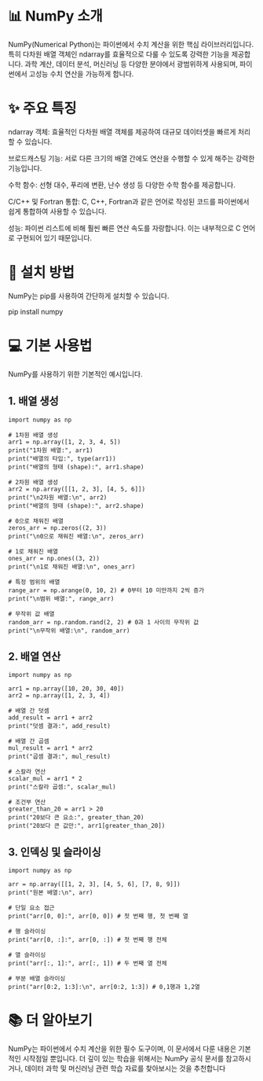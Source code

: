 # 📊 NumPy 소개
NumPy(Numerical Python)는 파이썬에서 수치 계산을 위한 핵심 라이브러리입니다. 특히 다차원 배열 객체인 ndarray를 효율적으로 다룰 수 있도록 강력한 기능을 제공합니다. 과학 계산, 데이터 분석, 머신러닝 등 다양한 분야에서 광범위하게 사용되며, 파이썬에서 고성능 수치 연산을 가능하게 합니다.

# ✨ 주요 특징
ndarray 객체: 효율적인 다차원 배열 객체를 제공하여 대규모 데이터셋을 빠르게 처리할 수 있습니다.

브로드캐스팅 기능: 서로 다른 크기의 배열 간에도 연산을 수행할 수 있게 해주는 강력한 기능입니다.

수학 함수: 선형 대수, 푸리에 변환, 난수 생성 등 다양한 수학 함수를 제공합니다.

C/C++ 및 Fortran 통합: C, C++, Fortran과 같은 언어로 작성된 코드를 파이썬에서 쉽게 통합하여 사용할 수 있습니다.

성능: 파이썬 리스트에 비해 훨씬 빠른 연산 속도를 자랑합니다. 이는 내부적으로 C 언어로 구현되어 있기 때문입니다.

# 🚀 설치 방법
NumPy는 pip를 사용하여 간단하게 설치할 수 있습니다.

pip install numpy


# 💻 기본 사용법
NumPy를 사용하기 위한 기본적인 예시입니다.

## 1. 배열 생성
```
import numpy as np

# 1차원 배열 생성
arr1 = np.array([1, 2, 3, 4, 5])
print("1차원 배열:", arr1)
print("배열의 타입:", type(arr1))
print("배열의 형태 (shape):", arr1.shape)

# 2차원 배열 생성
arr2 = np.array([[1, 2, 3], [4, 5, 6]])
print("\n2차원 배열:\n", arr2)
print("배열의 형태 (shape):", arr2.shape)

# 0으로 채워진 배열
zeros_arr = np.zeros((2, 3))
print("\n0으로 채워진 배열:\n", zeros_arr)

# 1로 채워진 배열
ones_arr = np.ones((3, 2))
print("\n1로 채워진 배열:\n", ones_arr)

# 특정 범위의 배열
range_arr = np.arange(0, 10, 2) # 0부터 10 미만까지 2씩 증가
print("\n범위 배열:", range_arr)

# 무작위 값 배열
random_arr = np.random.rand(2, 2) # 0과 1 사이의 무작위 값
print("\n무작위 배열:\n", random_arr)
```

## 2. 배열 연산
```
import numpy as np

arr1 = np.array([10, 20, 30, 40])
arr2 = np.array([1, 2, 3, 4])

# 배열 간 덧셈
add_result = arr1 + arr2
print("덧셈 결과:", add_result)

# 배열 간 곱셈
mul_result = arr1 * arr2
print("곱셈 결과:", mul_result)

# 스칼라 연산
scalar_mul = arr1 * 2
print("스칼라 곱셈:", scalar_mul)

# 조건부 연산
greater_than_20 = arr1 > 20
print("20보다 큰 요소:", greater_than_20)
print("20보다 큰 값만:", arr1[greater_than_20])
```

## 3. 인덱싱 및 슬라이싱
```
import numpy as np

arr = np.array([[1, 2, 3], [4, 5, 6], [7, 8, 9]])
print("원본 배열:\n", arr)

# 단일 요소 접근
print("arr[0, 0]:", arr[0, 0]) # 첫 번째 행, 첫 번째 열

# 행 슬라이싱
print("arr[0, :]:", arr[0, :]) # 첫 번째 행 전체

# 열 슬라이싱
print("arr[:, 1]:", arr[:, 1]) # 두 번째 열 전체

# 부분 배열 슬라이싱
print("arr[0:2, 1:3]:\n", arr[0:2, 1:3]) # 0,1행과 1,2열
```

# 📚 더 알아보기
NumPy는 파이썬에서 수치 계산을 위한 필수 도구이며, 이 문서에서 다룬 내용은 기본적인 시작점일 뿐입니다. 더 깊이 있는 학습을 위해서는 NumPy 공식 문서를 참고하시거나, 데이터 과학 및 머신러닝 관련 학습 자료를 찾아보시는 것을 추천합니다
